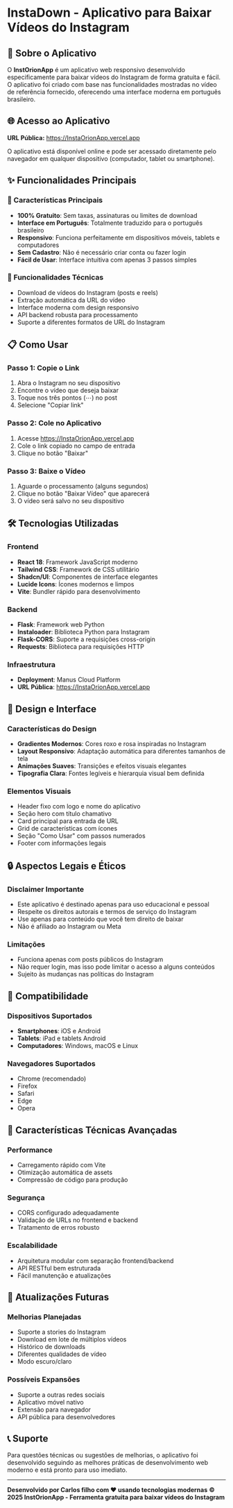 # InstaDown - Aplicativo para Baixar Vídeos do Instagram

## 📱 Sobre o Aplicativo

O **InstOrionApp** é um aplicativo web responsivo desenvolvido especificamente para baixar vídeos do Instagram de forma gratuita e fácil. O aplicativo foi criado com base nas funcionalidades mostradas no vídeo de referência fornecido, oferecendo uma interface moderna em português brasileiro.

## 🌐 Acesso ao Aplicativo

**URL Pública:** https://InstaOrionApp.vercel.app

O aplicativo está disponível online e pode ser acessado diretamente pelo navegador em qualquer dispositivo (computador, tablet ou smartphone).

## ✨ Funcionalidades Principais

### 🎯 Características Principais

- **100% Gratuito**: Sem taxas, assinaturas ou limites de download
- **Interface em Português**: Totalmente traduzido para o português brasileiro
- **Responsivo**: Funciona perfeitamente em dispositivos móveis, tablets e computadores
- **Sem Cadastro**: Não é necessário criar conta ou fazer login
- **Fácil de Usar**: Interface intuitiva com apenas 3 passos simples

### 🔧 Funcionalidades Técnicas

- Download de vídeos do Instagram (posts e reels)
- Extração automática da URL do vídeo
- Interface moderna com design responsivo
- API backend robusta para processamento
- Suporte a diferentes formatos de URL do Instagram

## 📋 Como Usar

### Passo 1: Copie o Link

1. Abra o Instagram no seu dispositivo
2. Encontre o vídeo que deseja baixar
3. Toque nos três pontos (⋯) no post
4. Selecione "Copiar link"

### Passo 2: Cole no Aplicativo

1. Acesse https://InstaOrionApp.vercel.app
2. Cole o link copiado no campo de entrada
3. Clique no botão "Baixar"

### Passo 3: Baixe o Vídeo

1. Aguarde o processamento (alguns segundos)
2. Clique no botão "Baixar Vídeo" que aparecerá
3. O vídeo será salvo no seu dispositivo

## 🛠️ Tecnologias Utilizadas

### Frontend

- **React 18**: Framework JavaScript moderno
- **Tailwind CSS**: Framework de CSS utilitário
- **Shadcn/UI**: Componentes de interface elegantes
- **Lucide Icons**: Ícones modernos e limpos
- **Vite**: Bundler rápido para desenvolvimento

### Backend

- **Flask**: Framework web Python
- **Instaloader**: Biblioteca Python para Instagram
- **Flask-CORS**: Suporte a requisições cross-origin
- **Requests**: Biblioteca para requisições HTTP

### Infraestrutura

- **Deployment**: Manus Cloud Platform
- **URL Pública**: https://InstaOrionApp.vercel.app

## 🎨 Design e Interface

### Características do Design

- **Gradientes Modernos**: Cores roxo e rosa inspiradas no Instagram
- **Layout Responsivo**: Adaptação automática para diferentes tamanhos de tela
- **Animações Suaves**: Transições e efeitos visuais elegantes
- **Tipografia Clara**: Fontes legíveis e hierarquia visual bem definida

### Elementos Visuais

- Header fixo com logo e nome do aplicativo
- Seção hero com título chamativo
- Card principal para entrada de URL
- Grid de características com ícones
- Seção "Como Usar" com passos numerados
- Footer com informações legais

## 🔒 Aspectos Legais e Éticos

### Disclaimer Importante

- Este aplicativo é destinado apenas para uso educacional e pessoal
- Respeite os direitos autorais e termos de serviço do Instagram
- Use apenas para conteúdo que você tem direito de baixar
- Não é afiliado ao Instagram ou Meta

### Limitações

- Funciona apenas com posts públicos do Instagram
- Não requer login, mas isso pode limitar o acesso a alguns conteúdos
- Sujeito às mudanças nas políticas do Instagram

## 📱 Compatibilidade

### Dispositivos Suportados

- **Smartphones**: iOS e Android
- **Tablets**: iPad e tablets Android
- **Computadores**: Windows, macOS e Linux

### Navegadores Suportados

- Chrome (recomendado)
- Firefox
- Safari
- Edge
- Opera

## 🚀 Características Técnicas Avançadas

### Performance

- Carregamento rápido com Vite
- Otimização automática de assets
- Compressão de código para produção

### Segurança

- CORS configurado adequadamente
- Validação de URLs no frontend e backend
- Tratamento de erros robusto

### Escalabilidade

- Arquitetura modular com separação frontend/backend
- API RESTful bem estruturada
- Fácil manutenção e atualizações

## 🔄 Atualizações Futuras

### Melhorias Planejadas

- Suporte a stories do Instagram
- Download em lote de múltiplos vídeos
- Histórico de downloads
- Diferentes qualidades de vídeo
- Modo escuro/claro

### Possíveis Expansões

- Suporte a outras redes sociais
- Aplicativo móvel nativo
- Extensão para navegador
- API pública para desenvolvedores

## 📞 Suporte

Para questões técnicas ou sugestões de melhorias, o aplicativo foi desenvolvido seguindo as melhores práticas de desenvolvimento web moderno e está pronto para uso imediato.

---

**Desenvolvido por Carlos filho com ❤️ usando tecnologias modernas**
**© 2025 InstOrionApp - Ferramenta gratuita para baixar vídeos do Instagram**
